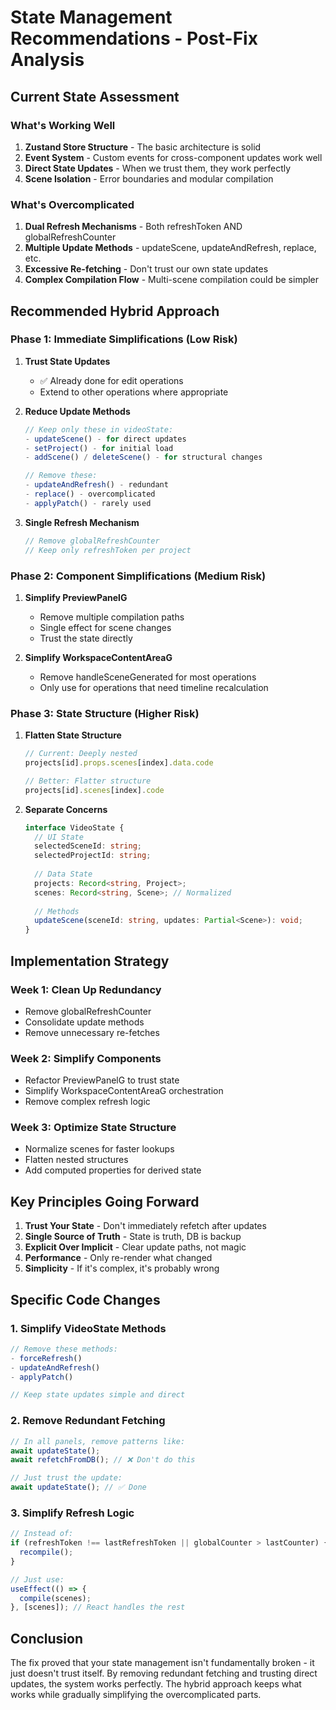 # State Management Recommendations - Post-Fix Analysis

## Current State Assessment

### What's Working Well
1. **Zustand Store Structure** - The basic architecture is solid
2. **Event System** - Custom events for cross-component updates work well
3. **Direct State Updates** - When we trust them, they work perfectly
4. **Scene Isolation** - Error boundaries and modular compilation

### What's Overcomplicated
1. **Dual Refresh Mechanisms** - Both refreshToken AND globalRefreshCounter
2. **Multiple Update Methods** - updateScene, updateAndRefresh, replace, etc.
3. **Excessive Re-fetching** - Don't trust our own state updates
4. **Complex Compilation Flow** - Multi-scene compilation could be simpler

## Recommended Hybrid Approach

### Phase 1: Immediate Simplifications (Low Risk)
1. **Trust State Updates**
   - ✅ Already done for edit operations
   - Extend to other operations where appropriate

2. **Reduce Update Methods**
   ```typescript
   // Keep only these in videoState:
   - updateScene() - for direct updates
   - setProject() - for initial load
   - addScene() / deleteScene() - for structural changes
   
   // Remove these:
   - updateAndRefresh() - redundant
   - replace() - overcomplicated
   - applyPatch() - rarely used
   ```

3. **Single Refresh Mechanism**
   ```typescript
   // Remove globalRefreshCounter
   // Keep only refreshToken per project
   ```

### Phase 2: Component Simplifications (Medium Risk)
1. **Simplify PreviewPanelG**
   - Remove multiple compilation paths
   - Single effect for scene changes
   - Trust the state directly

2. **Simplify WorkspaceContentAreaG**
   - Remove handleSceneGenerated for most operations
   - Only use for operations that need timeline recalculation

### Phase 3: State Structure (Higher Risk)
1. **Flatten State Structure**
   ```typescript
   // Current: Deeply nested
   projects[id].props.scenes[index].data.code
   
   // Better: Flatter structure
   projects[id].scenes[index].code
   ```

2. **Separate Concerns**
   ```typescript
   interface VideoState {
     // UI State
     selectedSceneId: string;
     selectedProjectId: string;
     
     // Data State
     projects: Record<string, Project>;
     scenes: Record<string, Scene>; // Normalized
     
     // Methods
     updateScene(sceneId: string, updates: Partial<Scene>): void;
   }
   ```

## Implementation Strategy

### Week 1: Clean Up Redundancy
- Remove globalRefreshCounter
- Consolidate update methods
- Remove unnecessary re-fetches

### Week 2: Simplify Components
- Refactor PreviewPanelG to trust state
- Simplify WorkspaceContentAreaG orchestration
- Remove complex refresh logic

### Week 3: Optimize State Structure
- Normalize scenes for faster lookups
- Flatten nested structures
- Add computed properties for derived state

## Key Principles Going Forward

1. **Trust Your State** - Don't immediately refetch after updates
2. **Single Source of Truth** - State is truth, DB is backup
3. **Explicit Over Implicit** - Clear update paths, not magic
4. **Performance** - Only re-render what changed
5. **Simplicity** - If it's complex, it's probably wrong

## Specific Code Changes

### 1. Simplify VideoState Methods
```typescript
// Remove these methods:
- forceRefresh()
- updateAndRefresh() 
- applyPatch()

// Keep state updates simple and direct
```

### 2. Remove Redundant Fetching
```typescript
// In all panels, remove patterns like:
await updateState();
await refetchFromDB(); // ❌ Don't do this

// Just trust the update:
await updateState(); // ✅ Done
```

### 3. Simplify Refresh Logic
```typescript
// Instead of:
if (refreshToken !== lastRefreshToken || globalCounter > lastCounter) {
  recompile();
}

// Just use:
useEffect(() => {
  compile(scenes);
}, [scenes]); // React handles the rest
```

## Conclusion

The fix proved that your state management isn't fundamentally broken - it just doesn't trust itself. By removing redundant fetching and trusting direct updates, the system works perfectly. The hybrid approach keeps what works while gradually simplifying the overcomplicated parts.